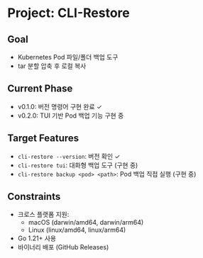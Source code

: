 # Project: CLI-Restore

## Goal
- Kubernetes Pod 파일/폴더 백업 도구
- tar 분할 압축 후 로컬 복사

## Current Phase
- v0.1.0: 버전 명령어 구현 완료 ✓
- v0.2.0: TUI 기반 Pod 백업 기능 구현 중

## Target Features
- `cli-restore --version`: 버전 확인 ✓
- `cli-restore tui`: 대화형 백업 도구 (구현 중)
- `cli-restore backup <pod> <path>`: Pod 백업 직접 실행 (구현 중)

## Constraints
- 크로스 플랫폼 지원:
  * macOS (darwin/amd64, darwin/arm64)
  * Linux (linux/amd64, linux/arm64)
- Go 1.21+ 사용
- 바이너리 배포 (GitHub Releases)